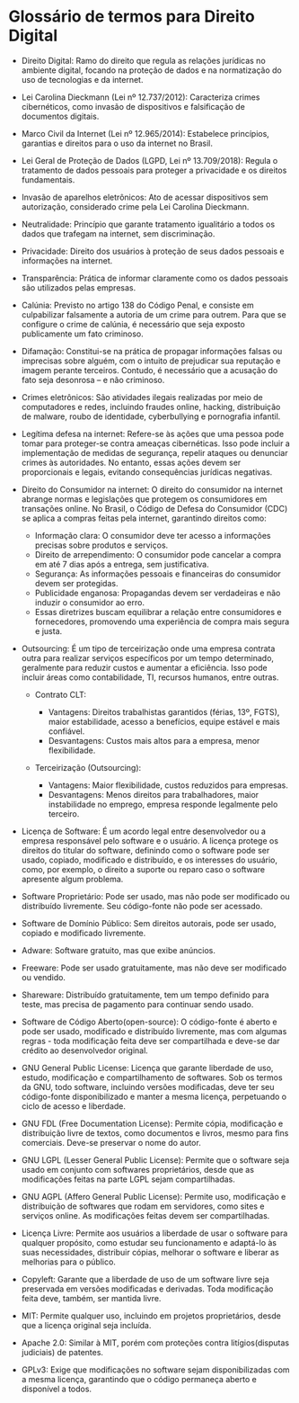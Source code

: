 # Glossário de termos para Direito Digital

* Direito Digital: Ramo do direito que regula as relações jurídicas no ambiente digital, focando na proteção de dados e na normatização do uso de tecnologias e da internet.

* Lei Carolina Dieckmann (Lei nº 12.737/2012): Caracteriza crimes cibernéticos, como invasão de dispositivos e falsificação de documentos digitais.

* Marco Civil da Internet (Lei nº 12.965/2014): Estabelece princípios, garantias e direitos para o uso da internet no Brasil.

* Lei Geral de Proteção de Dados (LGPD, Lei nº 13.709/2018): Regula o tratamento de dados pessoais para proteger a privacidade e os direitos fundamentais.

* Invasão de aparelhos eletrônicos: Ato de acessar dispositivos sem autorização, considerado crime pela Lei Carolina Dieckmann.

* Neutralidade: Princípio que garante tratamento igualitário a todos os dados que trafegam na internet, sem discriminação.

* Privacidade: Direito dos usuários à proteção de seus dados pessoais e informações na internet.

* Transparência: Prática de informar claramente como os dados pessoais são utilizados pelas empresas.

* Calúnia: Previsto no artigo 138 do Código Penal, e consiste em culpabilizar falsamente a autoria de um crime para outrem. Para que se configure o crime de calúnia, é necessário que seja exposto publicamente um fato criminoso.

* Difamação: Constitui-se na prática de propagar informações falsas ou imprecisas sobre alguém, com o intuito de prejudicar sua reputação e imagem perante terceiros. Contudo, é necessário que a acusação do fato seja desonrosa – e não criminoso.

* Crimes eletrônicos: São atividades ilegais realizadas por meio de computadores e redes, incluindo fraudes online, hacking, distribuição de malware, roubo de identidade, cyberbullying e pornografia infantil.

* Legítima defesa na internet: Refere-se às ações que uma pessoa pode tomar para proteger-se contra ameaças cibernéticas. Isso pode incluir a implementação de medidas de segurança, repelir ataques ou denunciar crimes às autoridades. No entanto, essas ações devem ser proporcionais e legais, evitando consequências jurídicas negativas.

* Direito do Consumidor na internet: O direito do consumidor na internet abrange normas e legislações que protegem os consumidores em transações online. No Brasil, o Código de Defesa do Consumidor (CDC) se aplica a compras feitas pela internet, garantindo direitos como:

  * Informação clara: O consumidor deve ter acesso a informações precisas sobre produtos e serviços.
  * Direito de arrependimento: O consumidor pode cancelar a compra em até 7 dias após a entrega, sem justificativa.
  * Segurança: As informações pessoais e financeiras do consumidor devem ser protegidas.
  * Publicidade enganosa: Propagandas devem ser verdadeiras e não induzir o consumidor ao erro.
  * Essas diretrizes buscam equilibrar a relação entre consumidores e fornecedores, promovendo uma experiência de compra mais segura e justa.

* Outsourcing: É um tipo de terceirização onde uma empresa contrata outra para realizar serviços específicos por um tempo determinado, geralmente para reduzir custos e aumentar a eficiência. Isso pode incluir áreas como contabilidade, TI, recursos humanos, entre outras.
  * Contrato CLT:
    * Vantagens: Direitos trabalhistas garantidos (férias, 13º, FGTS), maior estabilidade, acesso a benefícios, equipe estável e mais confiável.
    * Desvantagens: Custos mais altos para a empresa, menor flexibilidade.

  * Terceirização (Outsourcing):
    * Vantagens: Maior flexibilidade, custos reduzidos para empresas.
    * Desvantagens: Menos direitos para trabalhadores, maior instabilidade no emprego, empresa responde legalmente pelo terceiro.
   
* Licença de Software: É um acordo legal entre desenvolvedor ou a empresa responsável pelo software e o usuário. A licença protege os direitos do titular do software, definindo como o software pode ser usado, copiado, modificado e distribuído, e os interesses do usuário, como, por exemplo, o direito a suporte ou reparo caso o software apresente algum problema.

* Software Proprietário: Pode ser usado, mas não pode ser modificado ou distribuído livremente. Seu código-fonte não pode ser acessado.

* Software de Domínio Público: Sem direitos autorais, pode ser usado, copiado e modificado livremente.

* Adware: Software gratuito, mas que exibe anúncios.

* Freeware: Pode ser usado gratuitamente, mas não deve ser modificado ou vendido.

* Shareware: Distribuído gratuitamente, tem um tempo definido para teste, mas precisa de pagamento para continuar sendo usado.

* Software de Código Aberto(open-source): O código-fonte é aberto e pode ser usado, modificado e distribuído livremente, mas com algumas regras - toda modificação feita deve ser compartilhada e deve-se dar crédito ao desenvolvedor original.

* GNU General Public License: Licença que garante liberdade de uso, estudo, modificação e compartilhamento de softwares. Sob os termos da GNU, todo software, incluindo versões modificadas, deve ter seu código-fonte disponibilizado e manter a mesma licença, perpetuando o ciclo de acesso e liberdade.

* GNU FDL (Free Documentation License): Permite cópia, modificação e distribuição livre de textos, como documentos e livros, mesmo para fins comerciais. Deve-se preservar o nome do autor.

* GNU LGPL (Lesser General Public License): Permite que o software seja usado em conjunto com softwares proprietários, desde que as modificações feitas na parte LGPL sejam compartilhadas.

* GNU AGPL (Affero General Public License): Permite uso, modificação e distribuição de softwares que rodam em servidores, como sites e serviços online. As modificações feitas devem ser compartilhadas.

* Licença Livre: Permite aos usuários a liberdade de usar o software para qualquer propósito, como estudar seu funcionamento e adaptá-lo às suas necessidades, distribuir cópias, melhorar o software e liberar as melhorias para o público.

* Copyleft: Garante que a liberdade de uso de um software livre seja preservada em versões modificadas e derivadas. Toda modificação feita deve, também, ser mantida livre.

* MIT: Permite qualquer uso, incluindo em projetos proprietários, desde que a licença original seja incluída.

* Apache 2.0: Similar à MIT, porém com proteções contra litígios(disputas judiciais) de patentes.

* GPLv3: Exige que modificações no software sejam disponibilizadas com a mesma licença, garantindo que o código permaneça aberto e disponível a todos.
